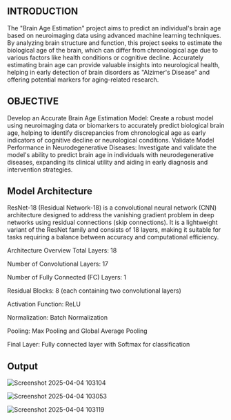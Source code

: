 ## INTRODUCTION
The "Brain Age Estimation" project aims to predict an individual's brain age based on neuroimaging data using advanced machine learning techniques.
By analyzing brain structure and function, this project seeks to estimate the biological age of the brain, which can differ from chronological age due to various factors like health conditions or cognitive decline. 
Accurately estimating brain age can provide valuable insights into neurological health, helping in early detection of brain disorders as "Alzimer's Disease" and offering potential markers for aging-related research.

## OBJECTIVE
Develop an Accurate Brain Age Estimation Model: Create a robust model using neuroimaging data or biomarkers to accurately predict biological brain age, helping to identify discrepancies from chronological age as early indicators of cognitive decline or neurological conditions.
Validate Model Performance in Neurodegenerative Diseases: Investigate and validate the model's ability to predict brain age in individuals with neurodegenerative diseases, expanding its clinical utility and aiding in early diagnosis and intervention strategies.

## Model Architecture
ResNet-18 (Residual Network-18) is a convolutional neural network (CNN) architecture designed to address the vanishing gradient problem in deep networks using residual connections (skip connections). It is a lightweight variant of the ResNet family and consists of 18 layers, making it suitable for tasks requiring a balance between accuracy and computational efficiency.

Architecture Overview
Total Layers: 18

Number of Convolutional Layers: 17

Number of Fully Connected (FC) Layers: 1

Residual Blocks: 8 (each containing two convolutional layers)

Activation Function: ReLU

Normalization: Batch Normalization

Pooling: Max Pooling and Global Average Pooling

Final Layer: Fully connected layer with Softmax for classification

## Output

![Screenshot 2025-04-04 103104](https://github.com/user-attachments/assets/04c07bee-8fb4-47a2-bb07-46cc072f7310)

![Screenshot 2025-04-04 103053](https://github.com/user-attachments/assets/e414bb33-a3a2-418c-a97f-f2a565078912)

![Screenshot 2025-04-04 103119](https://github.com/user-attachments/assets/a766dab5-fd38-4a6d-92d2-1529eba6f959)
